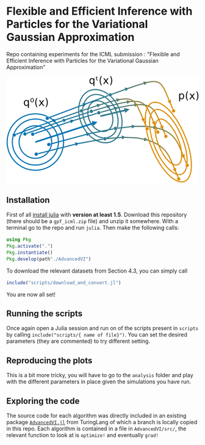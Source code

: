 # Flexible and Efficient Inference with Particles for the Variational Gaussian Approximation

Repo containing experiments for the ICML submission : "Flexible and Efficient Inference with Particles for the Variational Gaussian Approximation"

![](frontpage.png)

## Installation

First of all [install julia](https://julialang.org/downloads/) with **version at least 1.5**.
Download this repository (there should be a `gpf_icml.zip` file) and unzip it somewhere.
With a terminal go to the repo and run `julia`.
Then make the following calls:
```julia
using Pkg
Pkg.activate(".")
Pkg.instantiate()
Pkg.develop(path"./AdvancedVI")
```

To download the relevant datasets from Section 4.3, you can simply call
```julia
include("scripts/download_and_convert.jl")
```

You are now all set!

## Running the scripts

Once again open a Julia session and run on of the scripts present in `scripts` by calling `include("scripts/{ name of file}")`.
You can set the desired parameters (they are commented) to try different setting.

## Reproducing the plots

This is a bit more tricky, you will have to go to the `analysis` folder and play with the different parameters in place given the simulations you have run.
## Exploring the code

The source code for each algorithm was directly included in an existing package [`AdvancedVI.jl`](https://github.com/TuringLang/AdvancedVI.jl) from TuringLang of which a branch is locally copied in this repo.
Each algorithm is contained in a file in `AdvancedVI/src/`, the relevant function to look at is `optimize!` and eventually `grad!`
